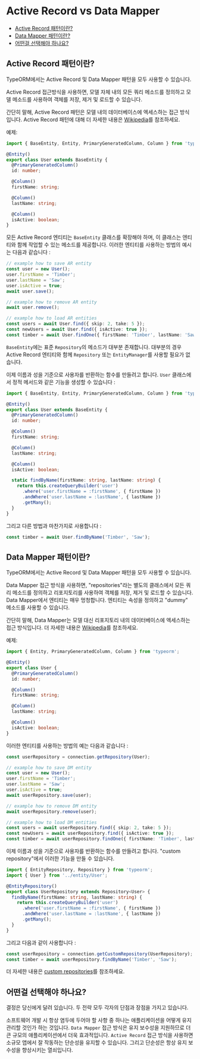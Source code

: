 # Active Record vs Data Mapper

- [Active Record 패턴이란?](#Active-Record-패턴이란?)
- [Data Mapper 패턴이란?](#Data-Mapper-패턴이란?)
- [어떤걸 선택해야 하나요?](#어떤걸-선택해야-하나요?)

## Active Record 패턴이란?

TypeORM에서는 Active Record 및 Data Mapper 패턴을 모두 사용할 수 있습니다.

Active Record 접근방식을 사용하면, 모델 자체 내의 모든 쿼리 메소드를 정의하고 모델 메소드를 사용하여
객체를 저장, 제거 및 로드할 수 있습니다.

간단히 말해, Active Record 패턴은 모델 내의 데이터베이스에 엑세스하는 접근 방식입니다.
Active Record 패턴에 대해 더 자세한 내용은 [Wikipedia](https://en.wikipedia.org/wiki/Active_record_pattern)를 참조하세요.

예제:

```typescript
import { BaseEntity, Entity, PrimaryGeneratedColumn, Column } from 'typeorm';

@Entity()
export class User extends BaseEntity {
  @PrimaryGeneratedColumn()
  id: number;

  @Column()
  firstName: string;

  @Column()
  lastName: string;

  @Column()
  isActive: boolean;
}
```

모든 Active Record 엔티티는 `BaseEntity` 클래스를 확장해야 하며, 이 클래스는 엔티티와 함께 작업할 수 있는
메소드를 제공합니다. 이러한 엔티티를 사용하는 방법의 예시는 다음과 같습니다 :

```typescript
// example how to save AR entity
const user = new User();
user.firstName = 'Timber';
user.lastName = 'Saw';
user.isActive = true;
await user.save();

// example how to remove AR entity
await user.remove();

// example how to load AR entities
const users = await User.find({ skip: 2, take: 5 });
const newUsers = await User.find({ isActive: true });
const timber = await User.findOne({ firstName: 'Timber', lastName: 'Saw' });
```

`BaseEntity`에는 표준 `Repository`의 메소드가 대부분 존재합니다. 대부분의 경우 Active Record 엔티티와 함께
`Repository` 또는 `EntityManager`를 사용할 필요가 없습니다.

이제 이름과 성을 기준으로 사용자를 반환하는 함수를 만들려고 합니다.
`User` 클래스에서 정적 메서드와 같은 기능을 생성할 수 있습니다 :

```typescript
import { BaseEntity, Entity, PrimaryGeneratedColumn, Column } from 'typeorm';

@Entity()
export class User extends BaseEntity {
  @PrimaryGeneratedColumn()
  id: number;

  @Column()
  firstName: string;

  @Column()
  lastName: string;

  @Column()
  isActive: boolean;

  static findByName(firstName: string, lastName: string) {
    return this.createQueryBuilder('user')
      .where('user.firstName = :firstName', { firstName })
      .andWhere('user.lastName = :lastName', { lastName })
      .getMany();
  }
}
```

그리고 다른 방법과 마찬가지로 사용합니다 :

```typescript
const timber = await User.findByName('Timber', 'Saw');
```

## Data Mapper 패턴이란?

TypeORM에서는 Active Record 및 Data Mapper 패턴을 모두 사용할 수 있습니다.

Data Mapper 접근 방식을 사용하면, "repositories"라는 별도의 클래스에서 모든 쿼리 메소드를 정의하고
리포지토리를 사용하여 객체를 저장, 제거 및 로드할 수 있습니다. Data Mapper에서 엔티티는 매우 멍청합니다.
엔티티는 속성을 정의하고 "dummy" 메소드를 사용할 수 있습니다.

간단히 말해, Data Mapper는 모델 대신 리포지토리 내의 데이터베이스에 엑세스하는 접근 방식입니다.
더 자세한 내용은 [Wikipedia](https://en.wikipedia.org/wiki/Data_mapper_pattern)를 참조하세요.

예제:

```typescript
import { Entity, PrimaryGeneratedColumn, Column } from 'typeorm';

@Entity()
export class User {
  @PrimaryGeneratedColumn()
  id: number;

  @Column()
  firstName: string;

  @Column()
  lastName: string;

  @Column()
  isActive: boolean;
}
```

이러한 엔티티를 사용하는 방법의 예는 다음과 같습니다 :

```typescript
const userRepository = connection.getRepository(User);

// example how to save DM entity
const user = new User();
user.firstName = 'Timber';
user.lastName = 'Saw';
user.isActive = true;
await userRepository.save(user);

// example how to remove DM entity
await userRepository.remove(user);

// example how to load DM entities
const users = await userRepository.find({ skip: 2, take: 5 });
const newUsers = await userRepository.find({ isActive: true });
const timber = await userRepository.findOne({ firstName: 'Timber', lastName: 'Saw' });
```

이제 이름과 성을 기준으로 사용자를 반환하는 함수를 만들려고 합니다. "custom repository"에서 이러한 기능을 만들 수 있습니다.

```typescript
import { EntityRepository, Repository } from 'typeorm';
import { User } from '../entity/User';

@EntityRepository()
export class UserRepository extends Repository<User> {
  findByName(firstName: string, lastName: string) {
    return this.createQueryBuilder('user')
      .where('user.firstName = :firstName', { firstName })
      .andWhere('user.lastName = :lastName', { lastName })
      .getMany();
  }
}
```

그리고 다음과 같이 사용합니다 :

```typescript
const userRepository = connection.getCustomRepository(UserRepository);
const timber = await userRepository.findByName('Timber', 'Saw');
```

더 자세한 내용은 [custom repositories](../entityManagerAndRepository/custom-repository.md)를 참조하세요.

## 어떤걸 선택해야 하나요?

결정은 당신에게 달려 있습니다. 두 전략 모두 각자의 단점과 장점을 가지고 있습니다.

소프트웨어 개발 시 항상 염두에 두어야 할 사항 중 하나는 애플리케이션을 어떻게 유지관리할 것인가 하는 것입니다.
`Data Mapper` 접근 방식은 유지 보수성을 지원하므로 더 큰 규모의 애플리케이션에서 더욱 효과적입니다.
`Active Record` 접근 방식을 사용하면 소규모 앱에서 잘 작동하는 단순성을 유지할 수 있습니다.
그리고 단순성은 항상 유지 보수성을 향상시키는 열쇠입니다.
